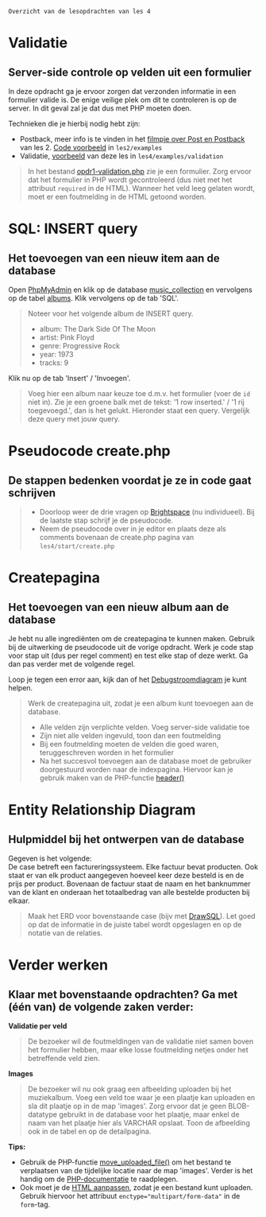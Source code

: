    Overzicht van de lesopdrachten van les 4

Validatie
=========

Server-side controle op velden uit een formulier
------------------------------------------------

In deze opdracht ga je ervoor zorgen dat verzonden informatie in een formulier valide is. De enige veilige plek om dit te controleren is op de server. In dit geval zal je dat dus met PHP moeten doen.

Technieken die je hierbij nodig hebt zijn:

*   Postback, meer info is te vinden in het [filmpje over Post en Postback](https://brightspace.hr.nl/d2l/le/lessons/28859/topics/244606) van les 2. [Code voorbeeld](../../les2/examples/) in `les2/examples`
*   Validatie, [voorbeeld](../../les4/examples/validation) van deze les in `les4/examples/validation`

> In het bestand [opdr1-validation.php](opdr1-validation.php) zie je een formulier. Zorg ervoor dat het formulier in PHP wordt gecontroleerd (dus niet met het attribuut `required` in de HTML). Wanneer het veld leeg gelaten wordt, moet er een foutmelding in de HTML getoond worden.

SQL: INSERT query
=================

Het toevoegen van een nieuw item aan de database
------------------------------------------------

Open [PhpMyAdmin](http://localhost/phpmyadmin/) en klik op de database [music\_collection](http://localhost/phpmyadmin/index.php?route=/database/sql&db=music_collection) en vervolgens op de tabel [albums](http://localhost/phpmyadmin/index.php?route=/table/sql&db=music_collection&table=albums). Klik vervolgens op de tab 'SQL'.

> Noteer voor het volgende album de INSERT query.
>
> *   album: The Dark Side Of The Moon
> *   artist: Pink Floyd
> *   genre: Progressive Rock
> *   year: 1973
> *   tracks: 9

Klik nu op de tab 'Insert' / 'Invoegen'.

> Voeg hier een album naar keuze toe d.m.v. het formulier (voer de `id` niet in).
> Zie je een groene balk met de tekst: '1 row inserted.' / '1 rij toegevoegd.', dan is het gelukt. Hieronder staat een query. Vergelijk deze query met jouw query.

Pseudocode create.php
=====================

De stappen bedenken voordat je ze in code gaat schrijven
--------------------------------------------------------

> *   Doorloop weer de drie vragen op [Brightspace](https://brightspace.hr.nl/d2l/le/lessons/28859/topics/247561) (nu individueel). Bij de laatste stap schrijf je de pseudocode.
> *   Neem de pseudocode over in je editor en plaats deze als comments bovenaan de create.php pagina van `les4/start/create.php`

Createpagina
============

Het toevoegen van een nieuw album aan de database
-------------------------------------------------

Je hebt nu alle ingrediënten om de createpagina te kunnen maken. Gebruik bij de uitwerking de pseudocode uit de vorige opdracht. Werk je code stap voor stap uit (dus per regel comment) en test elke stap of deze werkt. Ga dan pas verder met de volgende regel.

Loop je tegen een error aan, kijk dan of het [Debugstroomdiagram](https://brightspace.hr.nl/d2l/le/lessons/28859/units/231506) je kunt helpen.

> Werk de createpagina uit, zodat je een album kunt toevoegen aan de database.
>
> *   Alle velden zijn verplichte velden. Voeg server-side validatie toe
> *   Zijn niet alle velden ingevuld, toon dan een foutmelding
> *   Bij een foutmelding moeten de velden die goed waren, teruggeschreven worden in het formulier
> *   Na het succesvol toevoegen aan de database moet de gebruiker doorgestuurd worden naar de indexpagina. Hiervoor kan je gebruik maken van de PHP-functie [header()](https://www.php.net/manual/en/function.header.php)

Entity Relationship Diagram
===========================

Hulpmiddel bij het ontwerpen van de database
--------------------------------------------

Gegeven is het volgende:  
De case betreft een factureringssysteem. Elke factuur bevat producten. Ook staat er van elk product aangegeven hoeveel keer deze besteld is en de prijs per product. Bovenaan de factuur staat de naam en het banknummer van de klant en onderaan het totaalbedrag van alle bestelde producten bij elkaar.

> Maak het ERD voor bovenstaande case (bijv met [DrawSQL](https://drawsql.app/)). Let goed op dat de informatie in de juiste tabel wordt opgeslagen en op de notatie van de relaties.

Verder werken
=============

Klaar met bovenstaande opdrachten? Ga met (één van) de volgende zaken verder:
-----------------------------------------------------------------------------

**Validatie per veld**

> De bezoeker wil de foutmeldingen van de validatie niet samen boven het formulier hebben, maar elke losse foutmelding netjes onder het betreffende veld zien.

**Images**

> De bezoeker wil nu ook graag een afbeelding uploaden bij het muziekalbum. Voeg een veld toe waar je een plaatje kan uploaden en sla dit plaatje op in de map 'images'. Zorg ervoor dat je geen BLOB-datatype gebruikt in de database voor het plaatje, maar enkel de naam van het plaatje hier als VARCHAR opslaat. Toon de afbeelding ook in de tabel en op de detailpagina.

**Tips:**

*   Gebruik de PHP-functie [move\_uploaded\_file()](https://www.php.net/manual/en/function.move-uploaded-file.php) om het bestand te verplaatsen van de tijdelijke locatie naar de map 'images'. Verder is het handig om de [PHP-documentatie](https://www.php.net/manual/en/features.file-upload.post-method.php) te raadplegen.
*   Ook moet je de [HTML aanpassen](https://www.geeksforgeeks.org/define-multipart-form-data/), zodat je een bestand kunt uploaden. Gebruik hiervoor het attribuut `enctype="multipart/form-data"` in de `form`\-tag.